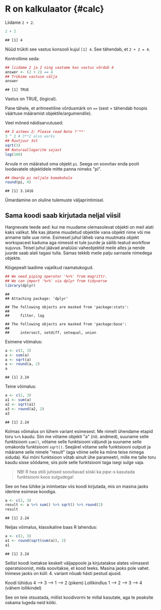 
# R on kalkulaator {#calc}

Liidame `2 + 2`. 

```r
2 + 2
```

```
## [1] 4
```

Nüüd trükiti see vastus konsooli kujul `[1] 4`.
See tähendab, et `2 + 2 = 4`.

Kontrollime seda:

```r
## liidame 2 ja 2 ning vaatame kas vastus võrdub 4
answer <- (2 + 2) == 4
## Trükime vastuse välja
answer
```

```
## [1] TRUE
```

Vastus on TRUE, (logical). 

Pane tähele, et aritmeetiline võrdusmärk on `==` (sest = tähendab hoopis väärtuse määramist objektile/argumendile).

Veel mõned näidisarvutused:

```r
## 3 astmes 2; Please read Note ?'**' 
3 ^ 2 # 3**2 also works
## Ruutjuur 3st
sqrt(3)
## Naturaallogaritm sajast
log(100)
```

Arvule $\pi$ on määratud oma objekt `pi`. 
Seega on soovitav enda poolt loodavatele objektidele mitte panna nimeks "pi".

```r
## Ümarda pi neljale komakohale
round(pi, 4)
```

```
## [1] 3.1416
```
Ümardamine on oluline tulemuste väljaprintimisel.

## Sama koodi saab kirjutada neljal viisil

Hargnevate teede aed: kui me muudame olemasolevat objekti on meil alati kaks valikut. 
Me kas jätame muudetud objektile vana objekti nime või me anname talle uue nime. 
Esimesel juhul läheb vana muutmata objekt workspacest kaduma aga nimesid ei tule juurde ja säilib teatud workflow sujuvus. 
Teisel juhul jäävad analüüsi vaheobjektid meile alles ja nende juurde saab alati tagasi tulla. 
Samas tekkib meile palju sarnaste nimedega objekte.

Kõigepealt laadime vajalikud raamatukogud. 

```r
## We need piping operator '%>%' from magrittr.
## We can import '%>%' via dplyr from tidyverse
library(dplyr)
```

```
## 
## Attaching package: 'dplyr'
```

```
## The following objects are masked from 'package:stats':
## 
##     filter, lag
```

```
## The following objects are masked from 'package:base':
## 
##     intersect, setdiff, setequal, union
```

Esimene võimalus:

```r
a <- c(2, 3)
a <- sum(a)
a <- sqrt(a)
a <- round(a, 2)
a
```

```
## [1] 2.24
```

Teine võimalus:

```r
a <- c(2, 3)
a1 <- sum(a)
a2 <- sqrt(a1)
a3 <- round(a2, 2)
a3
```

```
## [1] 2.24
```

Kolmas võimalus on lühem variant esimesest. 
Me nimelt ühendame etapid toru `%>%` kaudu.
Siin me võtame objekti "a" (nö. andmed), suuname selle funktsiooni `sum()`, võtame selle funktsiooni väljundi ja suuname selle omakorda funktsiooni `sqrt()`. 
Seejärel võtame selle funktsiooni outputi ja määrame selle nimele "result" (aga võime selle ka mõne teise nimega siduda). 
Kui mõni funktsioon võtab ainult ühe parameetri, mille me talle toru kaudu sisse sõõdame, siis pole selle funktsiooni taga isegi sulge vaja. 

> NB! R hea stiili juhised soovitavad siiski ka _pipe_-s kasutada funktsiooni koos sulgudega! 

See on hea lühike ja inimloetav viis koodi kirjutada, mis on masina jaoks identne esimese koodiga.

```r
a <- c(2, 3)
result <- a %>% sum() %>% sqrt() %>% round(2)
result
```

```
## [1] 2.24
```

Neljas võimalus, klassikaline baas R lahendus:

```r
a <- c(2, 3)
a1 <- round(sqrt(sum(a)), 2)
a1
```

```
## [1] 2.24
```
Sellist koodi loetakse keskelt väljappoole ja kirjutatakse alates viimasest operatsioonist, mida soovitakse, et kood teeks. 
Masina jaoks pole vahet. 
Inimese jaoks on küll: 4. variant nõuab hästi pestud ajusid.

Koodi lühidus 4 --> 3 --> 1 --> 2 (pikem)
Lollikindlus  1 --> 2 --> 3 --> 4 (vähem lollikindel)

See on teie otsustada, millist koodivormi te millal kasutate, aga te peaksite oskama lugeda neid kõiki.
